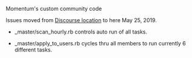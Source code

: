 Momentum's custom community code

Issues moved from [Discourse location](https://discourse.gomomentum.org/t/development-priority-list/6086) to here May 25, 2019.

- _master/scan_hourly.rb controls auto run of all tasks.

- _master/apply_to_users.rb cycles thru all members to run currently 6 different tasks.